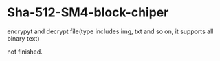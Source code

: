 # Sha-512-SM4-block-chiper

encrypyt and decrypt file(type includes img, txt and so on, it supports all binary text)


not finished.
